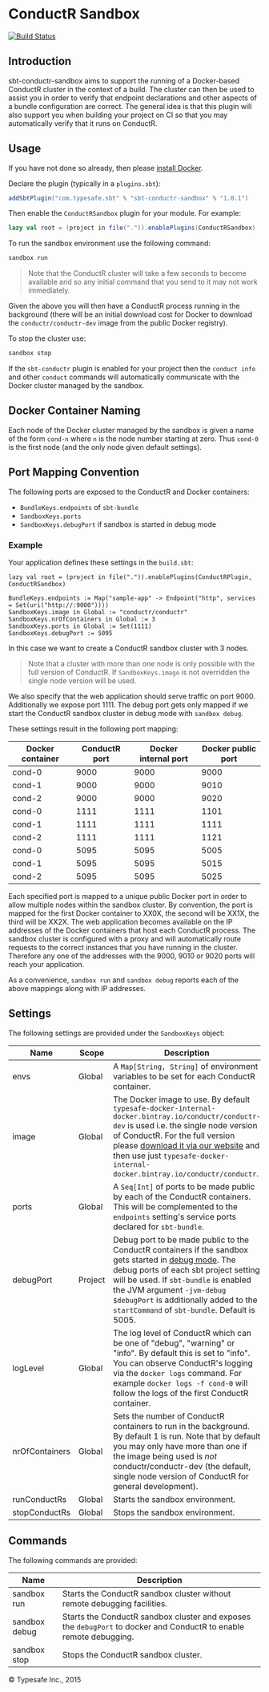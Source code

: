 # ConductR Sandbox

[![Build Status](https://api.travis-ci.org/typesafehub/sbt-conductr-sandbox.png?branch=master)](https://travis-ci.org/typesafehub/sbt-conductr-sandbox)

## Introduction

sbt-conductr-sandbox aims to support the running of a Docker-based ConductR cluster in the context of a build. The cluster can then be used to assist you in order to verify that endpoint declarations and other aspects of a bundle configuration are correct. The general idea is that this plugin will also support you when building your project on CI so that you may automatically verify that it runs on ConductR.

## Usage

If you have not done so already, then please [install Docker](https://www.docker.com/).

Declare the plugin (typically in a `plugins.sbt`):

```scala
addSbtPlugin("com.typesafe.sbt" % "sbt-conductr-sandbox" % "1.0.1")
```

Then enable the `ConductRSandbox` plugin for your module. For example:

```scala
lazy val root = (project in file(".")).enablePlugins(ConductRSandbox)
```

To run the sandbox environment use the following command:

```scala
sandbox run
```

> Note that the ConductR cluster will take a few seconds to become available and so any initial command that you send to it may not work immediately.

Given the above you will then have a ConductR process running in the background (there will be an initial download cost for Docker to download the `conductr/conductr-dev` image from the public Docker registry).

To stop the cluster use: 

```scala
sandbox stop
```

If the `sbt-conductr` plugin is enabled for your project then the `conduct info` and other `conduct` commands will automatically communicate with the Docker cluster managed by the sandbox.

## Docker Container Naming

Each node of the Docker cluster managed by the sandbox is given a name of the form `cond-n` where `n` is the node number starting at zero. Thus `cond-0` is the first node (and the only node given default settings).

## Port Mapping Convention

The following ports are exposed to the ConductR and Docker containers:
- `BundleKeys.endpoints` of `sbt-bundle`
- `SandboxKeys.ports`
- `SandboxKeys.debugPort` if sandbox is started in debug mode

### Example
Your application defines these settings in the `build.sbt`:

```
lazy val root = (project in file(".")).enablePlugins(ConductRPlugin, ConductRSandbox)

BundleKeys.endpoints := Map("sample-app" -> Endpoint("http", services = Set(uri("http://:9000"))))
SandboxKeys.image in Global := "conductr/conductr"
SandboxKeys.nrOfContainers in Global := 3
SandboxKeys.ports in Global := Set(1111)
SandboxKeys.debugPort := 5095
```

In this case we want to create a ConductR sandbox cluster with 3 nodes. 

> Note that a cluster with more than one node is only possible with the full version of ConductR. If `SandboxKeys.image` is not overridden the single node version will be used. 

We also specify that the web application should serve traffic on port 9000. Additionally we expose port 1111. The debug port gets only mapped if we start the ConductR sandbox cluster in debug mode with `sandbox debug`.

These settings result in the following port mapping:

Docker container | ConductR port | Docker internal port | Docker public port
-----------------|---------------|----------------------|-------------------
cond-0           | 9000          | 9000                 | 9000
cond-1           | 9000          | 9000                 | 9010
cond-2           | 9000          | 9000                 | 9020
cond-0           | 1111          | 1111                 | 1101
cond-1           | 1111          | 1111                 | 1111
cond-2           | 1111          | 1111                 | 1121
cond-0           | 5095          | 5095                 | 5005
cond-1           | 5095          | 5095                 | 5015
cond-2           | 5095          | 5095                 | 5025

Each specified port is mapped to a unique public Docker port in order to allow multiple nodes within the sandbox cluster. By convention, the port is mapped for the first Docker container to XX0X, the second will be XX1X, the third will be XX2X. 
The web application becomes available on the IP addresses of the Docker containers that host each ConductR process. The sandbox cluster is configured with a proxy and will automatically route requests to the correct instances that you have running in the cluster. Therefore any one of the addresses with the 9000, 9010 or 9020 ports will reach your application.

As a convenience, `sandbox run` and `sandbox debug` reports each of the above mappings along with IP addresses.

## Settings

The following settings are provided under the `SandboxKeys` object:

Name              | Scope   | Description
------------------|---------|------------
envs              | Global  | A `Map[String, String]` of environment variables to be set for each ConductR container.
image             | Global  | The Docker image to use. By default `typesafe-docker-internal-docker.bintray.io/conductr/conductr-dev` is used i.e. the single node version of ConductR. For the full version please [download it via our website](http://www.typesafe.com/products/conductr) and then use just `typesafe-docker-internal-docker.bintray.io/conductr/conductr`.
ports             | Global  | A `Seq[Int]` of ports to be made public by each of the ConductR containers. This will be complemented to the `endpoints` setting's service ports declared for `sbt-bundle`.
debugPort         | Project | Debug port to be made public to the ConductR containers if the sandbox gets started in [debug mode](#Commands). The debug ports of each sbt project setting will be used. If `sbt-bundle` is enabled the JVM argument `-jvm-debug $debugPort` is  additionally added to the `startCommand` of `sbt-bundle`. Default is 5005.
logLevel          | Global  | The log level of ConductR which can be one of "debug", "warning" or "info". By default this is set to "info". You can observe ConductR's logging via the `docker logs` command. For example `docker logs -f cond-0` will follow the logs of the first ConductR container.
nrOfContainers    | Global  | Sets the number of ConductR containers to run in the background. By default 1 is run. Note that by default you may only have more than one if the image being used is *not* conductr/conductr-dev (the default, single node version of ConductR for general development).
runConductRs      | Global  | Starts the sandbox environment.
stopConductRs     | Global  | Stops the sandbox environment.

## Commands

The following commands are provided:

Name          | Description
--------------|-------------
sandbox run   | Starts the ConductR sandbox cluster without remote debugging facilities.
sandbox debug | Starts the ConductR sandbox cluster and exposes the `debugPort` to docker and ConductR to enable remote debugging.
sandbox stop  | Stops the ConductR sandbox cluster.

&copy; Typesafe Inc., 2015
